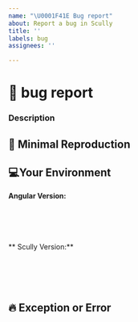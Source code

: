 ```yaml
---
name: "\U0001F41E Bug report"
about: Report a bug in Scully
title: ''
labels: bug
assignees: ''

---
```


# 🐞 bug report

### Description

## 🔬 Minimal Reproduction

## 💻Your Environment 
**Angular Version:**
<pre><code>
<!-- run `ng version` and paste output below -->
<!-- ✍️-->

</code></pre>

** Scully Version:**
<pre><code>
<!-- Check `package.json` and paste output below -->
<!-- ✍️-->

</code></pre>
## 🔥 Exception or Error
<pre><code>
<!-- If the issue is accompanied by an exception or an error, please share it below: -->
<!-- ✍️-->
</code></pre>
